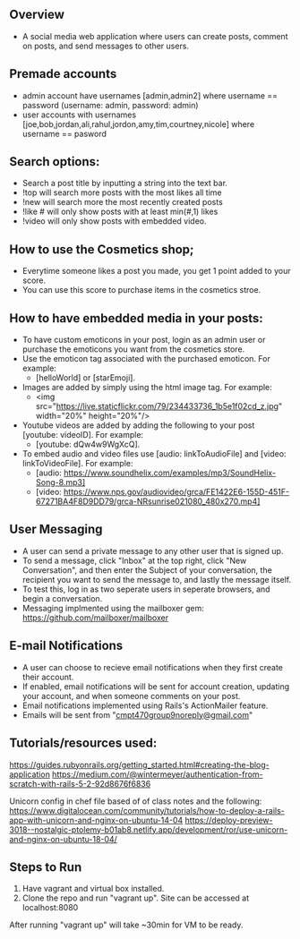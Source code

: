 ## Overview
* A social media web application where users can create posts, comment on posts, and send messages to other users.

## Premade accounts

* admin account have usernames [admin,admin2] where username == password (username: admin, password: admin)
* user accounts with usernames [joe,bob,jordan,ali,rahul,jordon,amy,tim,courtney,nicole] where username == pasword

## Search options:

* Search a post title by inputting a string into the text bar.
* !top will search more posts with the most likes all time
* !new will search more the most recently created posts
* !like # will only show posts with at least min(#,1) likes
* !video will only show posts with embedded video.


## How to use the Cosmetics shop;
* Everytime someone likes a post you made, you get 1 point added to your score.
* You can use this score to purchase items in the cosmetics stroe.


## How to have embedded media in your posts:
* To have custom emoticons in your post, login as an admin user or purchase the emoticons you want from the cosmetics store.
* Use the emoticon tag associated with the purchased emoticon. For example:
    * [helloWorld] or [starEmoji].
* Images are added by simply using the html image tag. For example:
    * \<img src="https://live.staticflickr.com/79/234433736_1b5e1f02cd_z.jpg" width="20%" height="20%"/>
* Youtube videos are added by adding the following to your post [youtube: videoID]. For example:
    * [youtube: dQw4w9WgXcQ].
* To embed audio and video files use [audio: linkToAudioFile] and [video: linkToVideoFile]. For example:
    * [audio: https://www.soundhelix.com/examples/mp3/SoundHelix-Song-8.mp3]
    * [video: https://www.nps.gov/audiovideo/grca/FE1422E6-155D-451F-67271BA4F8D9DD79/grca-NRsunrise021080_480x270.mp4]


## User Messaging
* A user can send a private message to any other user that is signed up.
* To send a message, click "Inbox" at the top right, click "New Conversation", and then enter the Subject of your conversation,
    the recipient you want to send the message to, and lastly the message itself.
* To test this, log in as two seperate users in seperate browsers, and begin a conversation.
* Messaging implmented using the mailboxer gem: https://github.com/mailboxer/mailboxer


## E-mail Notifications    
* A user can choose to recieve email notifications when they first create their account.
* If enabled, email notifications will be sent for account creation, updating your account, and when someone comments on your post.
* Email notifications implemented using Rails's ActionMailer feature.
* Emails will be sent from "cmpt470group9noreply@gmail.com"




## Tutorials/resources used:
https://guides.rubyonrails.org/getting_started.html#creating-the-blog-application
https://medium.com/@wintermeyer/authentication-from-scratch-with-rails-5-2-92d8676f6836

Unicorn config in chef file based of of class notes and the following:
https://www.digitalocean.com/community/tutorials/how-to-deploy-a-rails-app-with-unicorn-and-nginx-on-ubuntu-14-04
https://deploy-preview-3018--nostalgic-ptolemy-b01ab8.netlify.app/development/ror/use-unicorn-and-nginx-on-ubuntu-18-04/


## Steps to Run
1. Have vagrant and virtual box installed.
2. Clone the repo and run "vagrant up". Site can be accessed at localhost:8080

After running "vagrant up" will take ~30min for VM to be ready.




